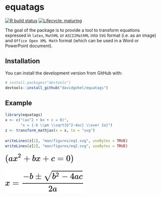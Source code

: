 
<!-- README.md is generated from README.Rmd. Please edit that file -->

# equatags

<!-- badges: start -->

[![R build
status](https://github.com/davidgohel/equatags/workflows/R-CMD-check/badge.svg)](https://github.com/davidgohel/equatags/actions)
[![Lifecycle:
maturing](https://img.shields.io/badge/lifecycle-maturing-blue.svg)](https://www.tidyverse.org/lifecycle/#maturing)
<!-- badges: end -->

The goal of the package is to provide a tool to transform equations
expressed in `latex`, `MathML` or `ASCIIMathML` into `SVG` format
(i.e. as an image) and `Office Open XML Math` format (which can be used
in a Word or PowerPoint document).

## Installation

You can install the development version from GitHub with:

``` r
# install.packages("devtools")
devtools::install_github("davidgohel/equatags")
```

## Example

``` r
library(equatags)
x <- c("(ax^2 + bx + c = 0)",
       "x = {-b \\pm \\sqrt{b^2-4ac} \\over 2a}")
z <- transform_mathjax(x = x, to = "svg")

writeLines(z[1], "man/figures/eq1.svg", useBytes = TRUE)
writeLines(z[2], "man/figures/eq2.svg", useBytes = TRUE)
```

![equation 1](man/figures/eq1.svg)

![equation 2](man/figures/eq2.svg)
